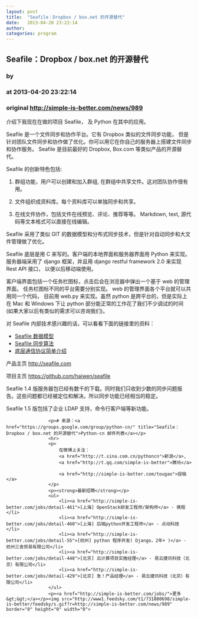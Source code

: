 ```yaml
---
layout: post
title:  "Seafile：Dropbox / box.net 的开源替代"
date:   2013-04-20 23:22:14
author: 
categories: program
---
```


## Seafile：Dropbox / box.net 的开源替代
### by 
### at 2013-04-20 23:22:14
### original <http://simple-is-better.com/news/989>

<p>
	介绍下我现在在做的项目 Seafile， 及 Python 在其中的应用。</p>
<p>
	Seafile 是一个文件同步和协作平台。它有 Dropbox 类似的文件同步功能， 但是针对团队文件同步和协作做了优化。你可以用它在你自己的服务器上搭建文件同步和协作服务。 Seafile 是目前最好的 Dropbox, Box.com 等类似产品的开源替代。</p>
<p>
	Seafile 的创新特色包括:</p>
<ol>
	<li>
		<p>
			群组功能，用户可以创建和加入群组, 在群组中共享文件。这对团队协作很有用。</p>
	</li>
	<li>
		<p>
			文件组织成资料库。每个资料库可以单独同步和共享。</p>
	</li>
	<li>
		<p>
			在线文件协作，包括文件在线预览、评论、推荐等等。 Markdown, text, 源代码等文本格式可以直接在线编辑。</p>
	</li>
</ol>
<p>
	Seafile 采用了类似 GIT 的数据模型和分布式同步技术，但是针对自动同步和大文件管理做了优化。</p>
<p>
	Seafile 底层是用 C 来写的。客户端的本地界面和服务器界面用 Python 来实现。 服务器端采用了 django 框架，并且用 django restful framework 2.0 来实现 Rest API 接口， 以便以后移动端使用。</p>
<p>
	客户端界面包括一个任务栏图标，点击后会在浏览器中弹出一个基于 web 的管理界面。 任务栏图标不同的平台需要分别实现。 web 的管理界面各个平台就可以共用同一个代码， 目前用 web.py 来实现。虽然 python 是跨平台的，但是实际上在 Mac 和 Windows 下让 python 部分能正常的工作花了我们不少调试的时间 (如果大家以后有类似的需求可以咨询我们)。</p>
<p>
	对 Seafile 内部技术感兴趣的话，可以看看下面的链接里的资料：</p>
<ul>
	<li>
		<a href="https://github.com/haiwen/seafile/wiki/Seafile-data-model">Seafile 数据模型</a></li>
	<li>
		<a href="https://github.com/haiwen/seafile/wiki/Seafile-synchronization-algorithm">Seafile 同步算法</a></li>
	<li>
		<a href="https://github.com/haiwen/ccnet/blob/master/HACKING">底层通信协议简单介绍</a></li>
</ul>
<p>
	产品主页 <a href="http://seafile.com/">http://seafile.com</a></p>
<p>
	项目主页 <a href="https://github.com/haiwen/seafile">https://github.com/haiwen/seafile</a></p>
<p>
	Seafile 1.4 版服务器包已经有数千的下载。同时我们只收到少数的同步问题报告。这些问题都已经被定位和解决。所以同步功能已经相当的稳定。  </p>
<p>
	Seafile 1.5 版包括了企业 LDAP 支持，命令行客户端等新功能。</p>

                    <p># 来源：<a href="https://groups.google.com/group/python-cn/" title="Seafile：Dropbox / box.net 的开源替代">Python-cn 邮件列表</a></p>
                    <hr>
                    <p>
                        在微博上关注：
                        <a href="http://t.sina.com.cn/pythoncn">新浪</a>,
                        <a href="http://t.qq.com/simple-is-better">腾讯</a>
                         
                        <a href="http://simple-is-better.com/tougao">投稿</a>
                    </p>
                    <p><strong>最新招聘</strong></p>
                    <ul>
                        <li><a href="http://simple-is-better.com/jobs/detail-461">[上海] OpenStack研发工程师/架构师</a> - 携程</li>
                        <li><a href="http://simple-is-better.com/jobs/detail-460">[上海] 后端python开发工程师</a> - 点动科技</li>
                        <li><a href="http://simple-is-better.com/jobs/detail-55">[杭州] python 程序开发( Django，2年+ )</a> - 杭州三舍贸易有限公司</li>
                        <li><a href="http://simple-is-better.com/jobs/detail-448">[北京] 云计算项目实施经理</a> - 易云捷讯科技（北京）有限公司</li>
                        <li><a href="http://simple-is-better.com/jobs/detail-429">[北京] 急！产品经理</a> - 易云捷讯科技（北京）有限公司</li>
                    </ul>
                    <p><a href="http://simple-is-better.com/jobs/">更多&gt;&gt;</a></p><img src="http://www1.feedsky.com/t1/731880698/simple-is-better/feedsky/s.gif?r=http://simple-is-better.com/news/989" border="0" height="0" width="0">